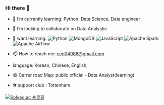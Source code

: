 ### Hi there 👋

- 🌱 I’m currently learning: Python, Data Science, Data engineer

- 👯 I’m looking to collaborate on Data Analystic

- 🤔 want learning: ![Python](https://img.shields.io/badge/python-3670A0?style=for-the-badge&logo=python&logoColor=ffdd54)
![MongoDB](https://img.shields.io/badge/MongoDB-%234ea94b.svg?style=for-the-badge&logo=mongodb&logoColor=white)
![JavaScript](https://img.shields.io/badge/javascript-%23323330.svg?style=for-the-badge&logo=javascript&logoColor=%23F7DF1E)
![Apache Spark](https://img.shields.io/badge/Apache%20Spark-FDEE21?style=flat-square&logo=apachespark&logoColor=black)
![Apache Airflow](https://img.shields.io/badge/Apache%20Airflow-017CEE?style=for-the-badge&logo=Apache%20Airflow&logoColor=white)
- 📫 How to reach me: cen04088@gmail.com
- language: Korean, Chinese, English,  
- 😄 Carrer road Map: public official - Data Analyst(learning)
- ⚽ support club : Tottenham

[![Solved.ac 프로필](http://mazassumnida.wtf/api/v2/generate_badge?boj=cen04088)](https://solved.ac/cen04088)



